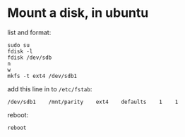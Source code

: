 # Mount a disk, in ubuntu

list and format:
```
sudo su
fdisk -l
fdisk /dev/sdb
n
w
mkfs -t ext4 /dev/sdb1
```

add this line in to `/etc/fstab`:
```
/dev/sdb1    /mnt/parity    ext4    defaults    1    1
```

reboot:
```
reboot
```
